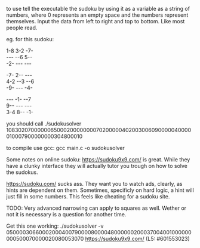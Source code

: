 to use tell the executable the sudoku by using it as a variable as a string of numbers, where 0 represents an empty space and the numbers represent themselves. Input the data from left to right and top to bottom. Like most people read.

eg. for this sudoku:

1-8  3-2  -7-  
---  --6  5--  
-2-  ---  ---  

-7-  2--  ---  
4-2  --3  --6  
-9-  ---  -4-  

---  -1-  --7  
9--  ---  ---  
3-4  8--  -1-  

you should call
./sudokusolver 108302070000006500020000000070200000402003006090000040000010007900000000304800010

to compile use gcc:
gcc main.c -o sudokusolver

Some notes on online sudoku:
https://sudoku9x9.com/ is great. While they have a clunky interface they will actually tutor you trough on how to solve the sudokus.

https://sudoku.com/ sucks ass. They want you to watch ads, clearly, as hints are dependent on them. Sometimes, specificly on hard logic, a hint will just fill in some numbers. This feels like cheating for a sudoku site.


TODO:
Very advanced narrowing can apply to squares as well. Wether or not it is necessary is a question for another time.

Get this one working:
./sudokusolver -v 050000306600020004007900008000048000000200037004001000000000500070000020080053070
https://sudoku9x9.com/ (L5: #601553023)
